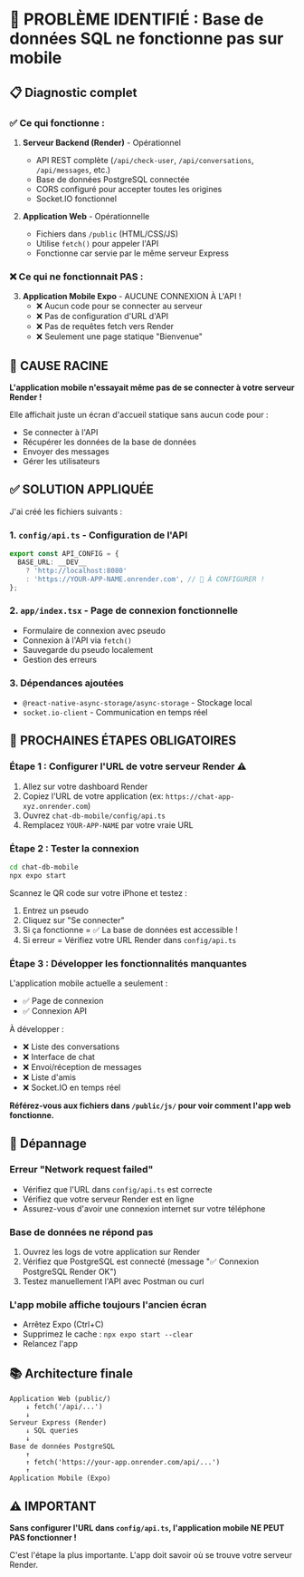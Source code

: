 # 🔴 PROBLÈME IDENTIFIÉ : Base de données SQL ne fonctionne pas sur mobile

## 📋 Diagnostic complet

### ✅ Ce qui fonctionne :
1. **Serveur Backend (Render)** - Opérationnel
   - API REST complète (`/api/check-user`, `/api/conversations`, `/api/messages`, etc.)
   - Base de données PostgreSQL connectée
   - CORS configuré pour accepter toutes les origines
   - Socket.IO fonctionnel

2. **Application Web** - Opérationnelle
   - Fichiers dans `/public` (HTML/CSS/JS)
   - Utilise `fetch()` pour appeler l'API
   - Fonctionne car servie par le même serveur Express

### ❌ Ce qui ne fonctionnait PAS :
3. **Application Mobile Expo** - AUCUNE CONNEXION À L'API !
   - ❌ Aucun code pour se connecter au serveur
   - ❌ Pas de configuration d'URL d'API
   - ❌ Pas de requêtes fetch vers Render
   - ❌ Seulement une page statique "Bienvenue"

## 🎯 CAUSE RACINE

**L'application mobile n'essayait même pas de se connecter à votre serveur Render !**

Elle affichait juste un écran d'accueil statique sans aucun code pour :
- Se connecter à l'API
- Récupérer les données de la base de données
- Envoyer des messages
- Gérer les utilisateurs

## ✅ SOLUTION APPLIQUÉE

J'ai créé les fichiers suivants :

### 1. `config/api.ts` - Configuration de l'API
```typescript
export const API_CONFIG = {
  BASE_URL: __DEV__ 
    ? 'http://localhost:8080'
    : 'https://YOUR-APP-NAME.onrender.com', // 🔴 À CONFIGURER !
};
```

### 2. `app/index.tsx` - Page de connexion fonctionnelle
- Formulaire de connexion avec pseudo
- Connexion à l'API via `fetch()`
- Sauvegarde du pseudo localement
- Gestion des erreurs

### 3. Dépendances ajoutées
- `@react-native-async-storage/async-storage` - Stockage local
- `socket.io-client` - Communication en temps réel

## 🚀 PROCHAINES ÉTAPES OBLIGATOIRES

### Étape 1 : Configurer l'URL de votre serveur Render ⚠️

1. Allez sur votre dashboard Render
2. Copiez l'URL de votre application (ex: `https://chat-app-xyz.onrender.com`)
3. Ouvrez `chat-db-mobile/config/api.ts`
4. Remplacez `YOUR-APP-NAME` par votre vraie URL

### Étape 2 : Tester la connexion

```bash
cd chat-db-mobile
npx expo start
```

Scannez le QR code sur votre iPhone et testez :
1. Entrez un pseudo
2. Cliquez sur "Se connecter"
3. Si ça fonctionne = ✅ La base de données est accessible !
4. Si erreur = Vérifiez votre URL Render dans `config/api.ts`

### Étape 3 : Développer les fonctionnalités manquantes

L'application mobile actuelle a seulement :
- ✅ Page de connexion
- ✅ Connexion API

À développer :
- ❌ Liste des conversations
- ❌ Interface de chat
- ❌ Envoi/réception de messages
- ❌ Liste d'amis
- ❌ Socket.IO en temps réel

**Référez-vous aux fichiers dans `/public/js/` pour voir comment l'app web fonctionne.**

## 🐛 Dépannage

### Erreur "Network request failed"
- Vérifiez que l'URL dans `config/api.ts` est correcte
- Vérifiez que votre serveur Render est en ligne
- Assurez-vous d'avoir une connexion internet sur votre téléphone

### Base de données ne répond pas
1. Ouvrez les logs de votre application sur Render
2. Vérifiez que PostgreSQL est connecté (message "✅ Connexion PostgreSQL Render OK")
3. Testez manuellement l'API avec Postman ou curl

### L'app mobile affiche toujours l'ancien écran
- Arrêtez Expo (Ctrl+C)
- Supprimez le cache : `npx expo start --clear`
- Relancez l'app

## 📚 Architecture finale

```
Application Web (public/)
    ↓ fetch('/api/...')
    ↓
Serveur Express (Render)
    ↓ SQL queries
    ↓
Base de données PostgreSQL
    ↑
    ↑ fetch('https://your-app.onrender.com/api/...')
    ↑
Application Mobile (Expo)
```

## ⚠️ IMPORTANT

**Sans configurer l'URL dans `config/api.ts`, l'application mobile NE PEUT PAS fonctionner !**

C'est l'étape la plus importante. L'app doit savoir où se trouve votre serveur Render.
